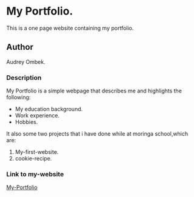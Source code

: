 # My Portfolio.
This is a one page website containing my portfolio.
## Author
Audrey Ombek.
### Description
My Portfolio is a simple webpage that describes me and highlights the following:
* My education background.
* Work experience.
* Hobbies.

It also some two projects that i have done while at moringa school,which are:
1. My-first-website.
2. cookie-recipe. 
### Link to my-website
[My-Portfolio](https://audombek.github.io/my-portfolio/)






